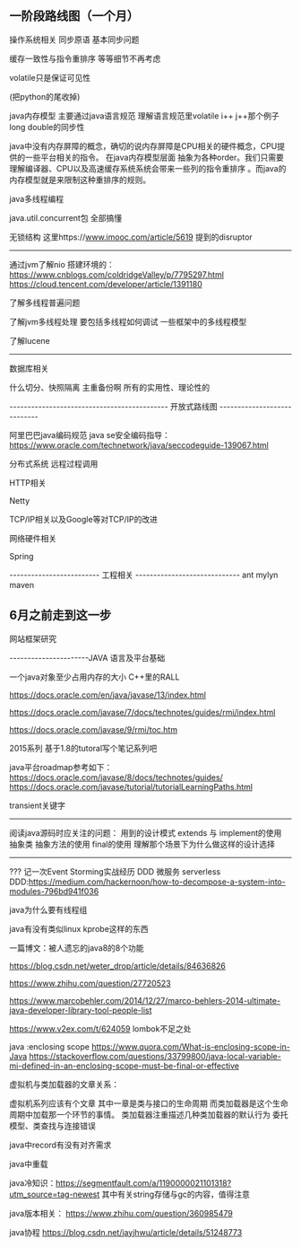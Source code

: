 一阶段路线图（一个月）
------------------------------------------------------------
操作系统相关 同步原语 基本同步问题


缓存一致性与指令重排序 等等细节不再考虑

volatile只是保证可见性

(把python的尾收掉)

java内存模型 主要通过java语言规范 理解语言规范里volatile i++ j++那个例子
		long  double的同步性

java中没有内存屏障的概念，确切的说内存屏障是CPU相关的硬件概念，CPU提供的一些平台相关的指令。
在java内存模型层面 抽象为各种order。我们只需要理解编译器、CPU以及高速缓存系统系统会带来一些列的指令重排序
。而java的内存模型就是来限制这种重排序的规则。


java多线程编程

java.util.concurrent包 全部搞懂

无锁结构 这里https://www.imooc.com/article/5619 提到的disruptor





------------------------------------------------------------
通过jvm了解nio 搭建环境的：https://www.cnblogs.com/coldridgeValley/p/7795297.html  https://cloud.tencent.com/developer/article/1391180

了解多线程普遍问题

了解jvm多线程处理 要包括多线程如何调试 一些框架中的多线程模型 

了解lucene




--------------------------------------------------------

数据库相关

什么切分、快照隔离
主重备份啊 所有的实用性、理论性的



-------------------------------------------- 开放式路线图 ----------------------------

阿里巴巴java编码规范
java se安全编码指导：https://www.oracle.com/technetwork/java/seccodeguide-139067.html

分布式系统
	远程过程调用

HTTP相关

Netty

TCP/IP相关以及Google等对TCP/IP的改进

网络硬件相关

Spring

------------------------- 工程相关 -----------------------------
ant
mylyn
maven

6月之前走到这一步
----------------------------------------------------------------
网站框架研究



----------------------JAVA 语言及平台基础

一个java对象至少占用内存的大小 C++里的RALL

https://docs.oracle.com/en/java/javase/13/index.html

https://docs.oracle.com/javase/7/docs/technotes/guides/rmi/index.html

https://docs.oracle.com/javase/9/rmi/toc.htm



2015系列 基于1.8的tutoral写个笔记系列吧

 java平台roadmap参考如下：
https://docs.oracle.com/javase/8/docs/technotes/guides/
https://docs.oracle.com/javase/tutorial/tutorialLearningPaths.html

transient关键字

-----------------------
阅读java源码时应关注的问题：
用到的设计模式
extends 与 implement的使用 抽象类 抽象方法的使用
final的使用 理解那个场景下为什么做这样的设计选择


----------------------------
??? 记一次Event Storming实战经历 DDD 微服务 serverless
DDD:https://medium.com/hackernoon/how-to-decompose-a-system-into-modules-796bd941f036


java为什么要有线程组

java有没有类似linux kprobe这样的东西


一篇博文：被人遗忘的java8的8个功能

https://blog.csdn.net/weter_drop/article/details/84636826

https://www.zhihu.com/question/27720523

https://www.marcobehler.com/2014/12/27/marco-behlers-2014-ultimate-java-developer-library-tool-people-list

https://www.v2ex.com/t/624059 lombok不足之处

java :enclosing scope
https://www.quora.com/What-is-enclosing-scope-in-Java
https://stackoverflow.com/questions/33799800/java-local-variable-mi-defined-in-an-enclosing-scope-must-be-final-or-effective


虚拟机与类加载器的文章关系：

虚拟机系列应该有个文章
其中一章是类与接口的生命周期
而类加载器是这个生命周期中加载那一个环节的事情。
类加载器注重描述几种类加载器的默认行为
委托模型、类查找与连接错误


java中record有没有对齐需求


java中重载

java冷知识：https://segmentfault.com/a/1190000021101318?utm_source=tag-newest
其中有关string存储与gc的内容，值得注意



java版本相关：
https://www.zhihu.com/question/360985479


java协程
https://blog.csdn.net/jayjhwu/article/details/51248773